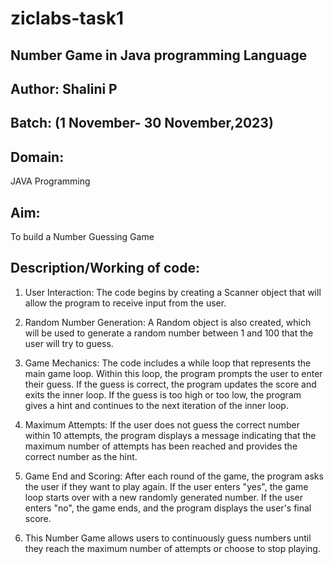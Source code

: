 # ziclabs-task1
## Number Game in Java programming Language
## Author: Shalini P
## Batch: (1 November- 30 November,2023)
## Domain: 
JAVA Programming
## Aim: 
To build a Number Guessing Game
## Description/Working of code:
1. User Interaction: The code begins by creating a Scanner object that will allow the program to receive input from the user.

2. Random Number Generation: A Random object is also created, which will be used to generate a random number between 1 and 100 that the user will try to guess.

3. Game Mechanics: The code includes a while loop that represents the main game loop. Within this loop, the program prompts the user to enter their guess. If the guess is correct, the program updates the score and exits the inner loop. If the guess is too high or too low, the program gives a hint and continues to the next iteration of the inner loop.

4. Maximum Attempts: If the user does not guess the correct number within 10 attempts, the program displays a message indicating that the maximum number of attempts has been reached and provides the correct number as the hint.

5. Game End and Scoring: After each round of the game, the program asks the user if they want to play again. If the user enters "yes", the game loop starts over with a new randomly generated number. If the user enters "no", the game ends, and the program displays the user's final score.

6. This Number Game allows users to continuously guess numbers until they reach the maximum number of attempts or choose to stop playing.
